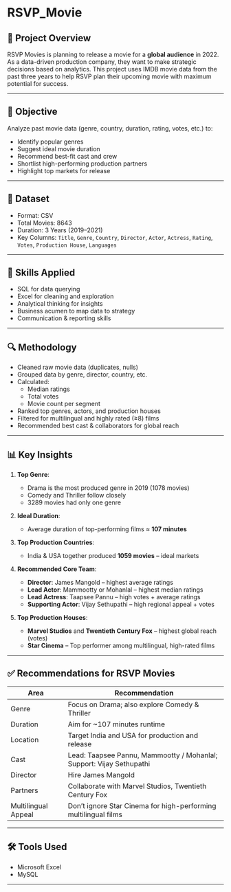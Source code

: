 # RSVP_Movie

## 📌 Project Overview

RSVP Movies is planning to release a movie for a **global audience** in 2022. As a data-driven production company, they want to make strategic decisions based on analytics. This project uses IMDB movie data from the past three years to help RSVP plan their upcoming movie with maximum potential for success.

---

## 🎯 Objective

Analyze past movie data (genre, country, duration, rating, votes, etc.) to:
- Identify popular genres
- Suggest ideal movie duration
- Recommend best-fit cast and crew
- Shortlist high-performing production partners
- Highlight top markets for release

---

## 📁 Dataset

- Format: CSV
- Total Movies: 8643
- Duration: 3 Years (2019–2021)
- Key Columns: `Title`, `Genre`, `Country`, `Director`, `Actor`, `Actress`, `Rating`, `Votes`, `Production House`, `Languages`

---

## 🧮 Skills Applied

- SQL for data querying
- Excel for cleaning and exploration
- Analytical thinking for insights
- Business acumen to map data to strategy
- Communication & reporting skills

---

## 🔍 Methodology

- Cleaned raw movie data (duplicates, nulls)
- Grouped data by genre, director, country, etc.
- Calculated:
  - Median ratings
  - Total votes
  - Movie count per segment
- Ranked top genres, actors, and production houses
- Filtered for multilingual and highly rated (≥8) films
- Recommended best cast & collaborators for global reach

---

## 📊 Key Insights

1. **Top Genre**:  
   - Drama is the most produced genre in 2019 (1078 movies)
   - Comedy and Thriller follow closely
   - 3289 movies had only one genre

2. **Ideal Duration**:  
   - Average duration of top-performing films ≈ **107 minutes**

3. **Top Production Countries**:  
   - India & USA together produced **1059 movies** – ideal markets

4. **Recommended Core Team**:
   - **Director**: James Mangold – highest average ratings
   - **Lead Actor**: Mammootty or Mohanlal – highest median ratings
   - **Lead Actress**: Taapsee Pannu – high votes + average ratings
   - **Supporting Actor**: Vijay Sethupathi – high regional appeal + votes

5. **Top Production Houses**:
   - **Marvel Studios** and **Twentieth Century Fox** – highest global reach (votes)
   - **Star Cinema** – Top performer among multilingual, high-rated films

---

## ✅ Recommendations for RSVP Movies

| Area | Recommendation |
|------|----------------|
| Genre | Focus on Drama; also explore Comedy & Thriller |
| Duration | Aim for ~107 minutes runtime |
| Location | Target India and USA for production and release |
| Cast | Lead: Taapsee Pannu, Mammootty / Mohanlal; Support: Vijay Sethupathi |
| Director | Hire James Mangold |
| Partners | Collaborate with Marvel Studios, Twentieth Century Fox |
| Multilingual Appeal | Don’t ignore Star Cinema for high-performing multilingual films |

---

## 🛠 Tools Used

- Microsoft Excel
- MySQL
---


